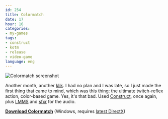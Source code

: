 ```yaml
---
id: 254
title: Colormatch
date: 17
hour: 16
categories:
- my-games
tags:
- construct
- kotm
- release
- video-game
language: eng
---
```


![Colormatch screenshot](/files/2009/05-colormatch/colormatch.png "Colormatch screenshot")

Another month, another [klik](/tag/kotm/). I had no plan and I was late, so I just made the first thing that came to mind, which was this thing: the ultimate twitch-reflex action, color-based game. Yes, it's that bad. Used [Construct](http://www.scirra.com/), once again, plus [LMMS](http://lmms.sourceforge.net/) and [sfxr](http://www.cyd.liu.se/~tompe573/hp/project_sfxr.html) for the audio.

[**Download Colormatch**](//www.agj.cl/files/games/colormatch.zip) (Windows, requires [latest DirectX](http://www.softpedia.com/get/System/OS-Enhancements/DirectX-9.0c-Redistributable.shtml))
